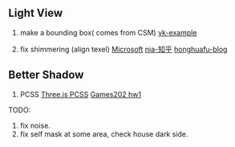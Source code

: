 

## Light View 
1. make a bounding box( comes from CSM)
    [vk-example](https://www.saschawillems.de/blog/2017/12/30/new-vulkan-example-cascaded-shadow-mapping/)

2. fix shimmering (align texel)
    [Microsoft](https://docs.microsoft.com/en-us/windows/win32/dxtecharts/common-techniques-to-improve-shadow-depth-maps)
    [nia-知乎](https://zhuanlan.zhihu.com/p/515385379)
    [honghuafu-blog](https://honghuafu.site/post/图形硬件api/vulkan-cascadeshadowmap常见问题与解决方案/)

## Better Shadow

1. PCSS
    [Three.js PCSS](https://threejs.org/examples/webgl_shadowmap_pcss.html)
    [Games202 hw1]()

TODO: 
1. fix noise.
2. fix self mask at some area, check house dark side.